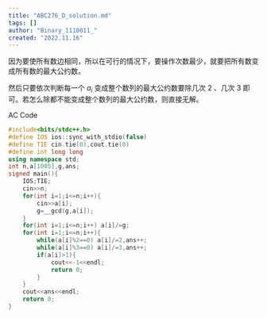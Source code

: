 ```yaml
---
title: "ABC276_D_solution.md"
tags: []
author: "Binary_1110011_"
created: "2022.11.16"
---
```


因为要使所有数边相同，所以在可行的情况下，要操作次数最少，就要把所有数变成所有数的最大公约数。

然后只要依次判断每一个 $a_i$ 变成整个数列的最大公约数要除几次 $2$ 、几次 $3$ 即可。若怎么除都不能变成整个数列的最大公约数，则直接无解。

AC Code

```c++
#include<bits/stdc++.h>
#define IOS ios::sync_with_stdio(false)
#define TIE cin.tie(0),cout.tie(0)
#define int long long
using namespace std;
int n,a[1005],g,ans;
signed main(){
	IOS;TIE;
	cin>>n;
	for(int i=1;i<=n;i++){
		cin>>a[i];
		g=__gcd(g,a[i]);
	}
	for(int i=1;i<=n;i++) a[i]/=g;
	for(int i=1;i<=n;i++){
		while(a[i]%2==0) a[i]/=2,ans++;
		while(a[i]%3==0) a[i]/=3,ans++;
		if(a[i]>1){
			cout<<-1<<endl;
			return 0;
		}
	}
	cout<<ans<<endl;
	return 0;
} 

```